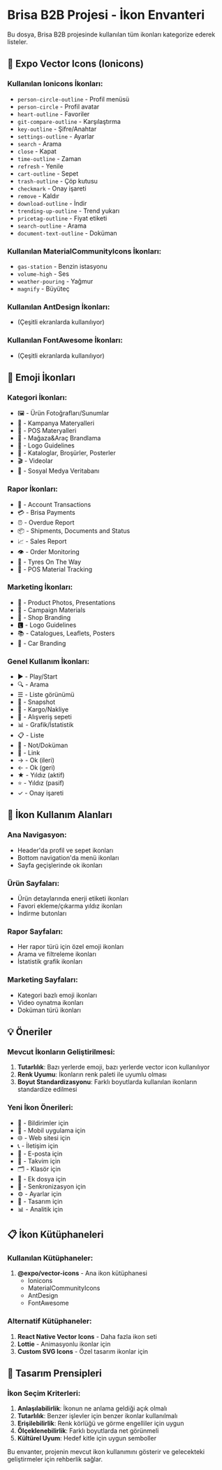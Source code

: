 # Brisa B2B Projesi - İkon Envanteri

Bu dosya, Brisa B2B projesinde kullanılan tüm ikonları kategorize ederek listeler.

## 📱 Expo Vector Icons (Ionicons)

### Kullanılan Ionicons İkonları:
- `person-circle-outline` - Profil menüsü
- `person-circle` - Profil avatar
- `heart-outline` - Favoriler
- `git-compare-outline` - Karşılaştırma
- `key-outline` - Şifre/Anahtar
- `settings-outline` - Ayarlar
- `search` - Arama
- `close` - Kapat
- `time-outline` - Zaman
- `refresh` - Yenile
- `cart-outline` - Sepet
- `trash-outline` - Çöp kutusu
- `checkmark` - Onay işareti
- `remove` - Kaldır
- `download-outline` - İndir
- `trending-up-outline` - Trend yukarı
- `pricetag-outline` - Fiyat etiketi
- `search-outline` - Arama
- `document-text-outline` - Doküman

### Kullanılan MaterialCommunityIcons İkonları:
- `gas-station` - Benzin istasyonu
- `volume-high` - Ses
- `weather-pouring` - Yağmur
- `magnify` - Büyüteç

### Kullanılan AntDesign İkonları:
- (Çeşitli ekranlarda kullanılıyor)

### Kullanılan FontAwesome İkonları:
- (Çeşitli ekranlarda kullanılıyor)

## 🎨 Emoji İkonları

### Kategori İkonları:
- 🖼️ - Ürün Fotoğrafları/Sunumlar
- 📢 - Kampanya Materyalleri
- 🏪 - POS Materyalleri
- 🚗 - Mağaza&Araç Brandlama
- 📐 - Logo Guidelines
- 📄 - Kataloglar, Broşürler, Posterler
- 🎬 - Videolar
- 📱 - Sosyal Medya Veritabanı

### Rapor İkonları:
- 🧾 - Account Transactions
- 💳 - Brisa Payments
- ⏰ - Overdue Report
- 📦 - Shipments, Documents and Status
- 📈 - Sales Report
- 👁️ - Order Monitoring
- 🚚 - Tyres On The Way
- 🏪 - POS Material Tracking

### Marketing İkonları:
- 📸 - Product Photos, Presentations
- 🎯 - Campaign Materials
- 🏬 - Shop Branding
- 🅻 - Logo Guidelines
- 📚 - Catalogues, Leaflets, Posters
- 🚗 - Car Branding

### Genel Kullanım İkonları:
- ▶️ - Play/Start
- 🔍 - Arama
- ☰ - Liste görünümü
- 📸 - Snapshot
- 🚚 - Kargo/Nakliye
- 🛒 - Alışveriş sepeti
- 📊 - Grafik/İstatistik
- 📋 - Liste
- 📝 - Not/Doküman
- 🔗 - Link
- → - Ok (ileri)
- ← - Ok (geri)
- ★ - Yıldız (aktif)
- ⭐ - Yıldız (pasif)
- ✓ - Onay işareti

## 🎯 İkon Kullanım Alanları

### Ana Navigasyon:
- Header'da profil ve sepet ikonları
- Bottom navigation'da menü ikonları
- Sayfa geçişlerinde ok ikonları

### Ürün Sayfaları:
- Ürün detaylarında enerji etiketi ikonları
- Favori ekleme/çıkarma yıldız ikonları
- İndirme butonları

### Rapor Sayfaları:
- Her rapor türü için özel emoji ikonları
- Arama ve filtreleme ikonları
- İstatistik grafik ikonları

### Marketing Sayfaları:
- Kategori bazlı emoji ikonları
- Video oynatma ikonları
- Doküman türü ikonları

## 💡 Öneriler

### Mevcut İkonların Geliştirilmesi:
1. **Tutarlılık**: Bazı yerlerde emoji, bazı yerlerde vector icon kullanılıyor
2. **Renk Uyumu**: İkonların renk paleti ile uyumlu olması
3. **Boyut Standardizasyonu**: Farklı boyutlarda kullanılan ikonların standardize edilmesi

### Yeni İkon Önerileri:
- 🔔 - Bildirimler için
- 📱 - Mobil uygulama için
- 🌐 - Web sitesi için
- 📞 - İletişim için
- 📧 - E-posta için
- 📅 - Takvim için
- 🗂️ - Klasör için
- 📎 - Ek dosya için
- 🔄 - Senkronizasyon için
- ⚙️ - Ayarlar için
- 🎨 - Tasarım için
- 📊 - Analitik için

## 📋 İkon Kütüphaneleri

### Kullanılan Kütüphaneler:
1. **@expo/vector-icons** - Ana ikon kütüphanesi
   - Ionicons
   - MaterialCommunityIcons
   - AntDesign
   - FontAwesome

### Alternatif Kütüphaneler:
1. **React Native Vector Icons** - Daha fazla ikon seti
2. **Lottie** - Animasyonlu ikonlar için
3. **Custom SVG Icons** - Özel tasarım ikonlar için

## 🎨 Tasarım Prensipleri

### İkon Seçim Kriterleri:
1. **Anlaşılabilirlik**: İkonun ne anlama geldiği açık olmalı
2. **Tutarlılık**: Benzer işlevler için benzer ikonlar kullanılmalı
3. **Erişilebilirlik**: Renk körlüğü ve görme engelliler için uygun
4. **Ölçeklenebilirlik**: Farklı boyutlarda net görünmeli
5. **Kültürel Uyum**: Hedef kitle için uygun semboller

Bu envanter, projenin mevcut ikon kullanımını gösterir ve gelecekteki geliştirmeler için rehberlik sağlar.

